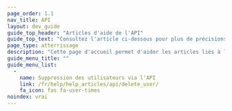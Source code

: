 ```yaml
---
page_order: 1.1
nav_title: API
layout: dev_guide
guide_top_header: "Articles d'aide de l'API"
guide_top_text: "Consultez l'article ci-dessous pour plus de précisions sur l'impact des APIs sur les zones de vos données utilisateur. <br><br> En savoir plus sur l'API Braze REST dans la section <a href='/docs/api/basics/'>API</a>!"
page_type: atterrissage
description: "Cette page d'accueil permet d'aider les articles liés à l'API de Braze."
guide_menu_title: ""
guide_menu_list:
  - 
    name: Suppression des utilisateurs via l'API
    link: /fr/help/help_articles/api/delete_user/
    fa_icon: fas fa-user-times
noindex: vrai
---
```


